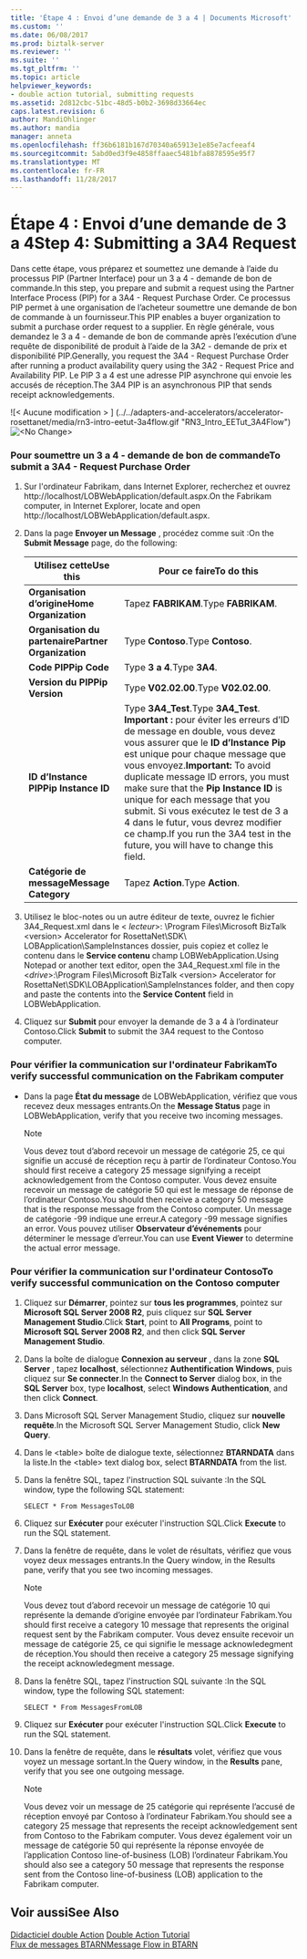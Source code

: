 ```yaml
---
title: 'Étape 4 : Envoi d’une demande de 3 a 4 | Documents Microsoft'
ms.custom: ''
ms.date: 06/08/2017
ms.prod: biztalk-server
ms.reviewer: ''
ms.suite: ''
ms.tgt_pltfrm: ''
ms.topic: article
helpviewer_keywords:
- double action tutorial, submitting requests
ms.assetid: 2d812cbc-51bc-48d5-b0b2-3698d33664ec
caps.latest.revision: 6
author: MandiOhlinger
ms.author: mandia
manager: anneta
ms.openlocfilehash: ff36b6181b167d70340a65913e1e85e7acfeeaf4
ms.sourcegitcommit: 5abd0ed3f9e4858ffaaec5481bfa8878595e95f7
ms.translationtype: MT
ms.contentlocale: fr-FR
ms.lasthandoff: 11/28/2017
---
```

# <a name="step-4-submitting-a-3a4-request"></a><span data-ttu-id="cd9c7-102">Étape 4 : Envoi d’une demande de 3 a 4</span><span class="sxs-lookup"><span data-stu-id="cd9c7-102">Step 4: Submitting a 3A4 Request</span></span>
<span data-ttu-id="cd9c7-103">Dans cette étape, vous préparez et soumettez une demande à l’aide du processus PIP (Partner Interface) pour un 3 a 4 - demande de bon de commande.</span><span class="sxs-lookup"><span data-stu-id="cd9c7-103">In this step, you prepare and submit a request using the Partner Interface Process (PIP) for a 3A4 - Request Purchase Order.</span></span> <span data-ttu-id="cd9c7-104">Ce processus PIP permet à une organisation de l’acheteur soumettre une demande de bon de commande à un fournisseur.</span><span class="sxs-lookup"><span data-stu-id="cd9c7-104">This PIP enables a buyer organization to submit a purchase order request to a supplier.</span></span> <span data-ttu-id="cd9c7-105">En règle générale, vous demandez le 3 a 4 - demande de bon de commande après l’exécution d’une requête de disponibilité de produit à l’aide de la 3A2 - demande de prix et disponibilité PIP.</span><span class="sxs-lookup"><span data-stu-id="cd9c7-105">Generally, you request the 3A4 - Request Purchase Order after running a product availability query using the 3A2 - Request Price and Availability PIP.</span></span> <span data-ttu-id="cd9c7-106">Le PIP 3 a 4 est une adresse PIP asynchrone qui envoie les accusés de réception.</span><span class="sxs-lookup"><span data-stu-id="cd9c7-106">The 3A4 PIP is an asynchronous PIP that sends receipt acknowledgements.</span></span>  
  
 <span data-ttu-id="cd9c7-107">![&#60; Aucune modification &#62; ] (../../adapters-and-accelerators/accelerator-rosettanet/media/rn3-intro-eetut-3a4flow.gif "RN3_Intro_EETut_3A4Flow")</span><span class="sxs-lookup"><span data-stu-id="cd9c7-107">![&#60;No Change&#62;](../../adapters-and-accelerators/accelerator-rosettanet/media/rn3-intro-eetut-3a4flow.gif "RN3_Intro_EETut_3A4Flow")</span></span>  
  
### <a name="to-submit-a-3a4---request-purchase-order"></a><span data-ttu-id="cd9c7-108">Pour soumettre un 3 a 4 - demande de bon de commande</span><span class="sxs-lookup"><span data-stu-id="cd9c7-108">To submit a 3A4 - Request Purchase Order</span></span>  
  
1.  <span data-ttu-id="cd9c7-109">Sur l'ordinateur Fabrikam, dans Internet Explorer, recherchez et ouvrez http://localhost/LOBWebApplication/default.aspx.</span><span class="sxs-lookup"><span data-stu-id="cd9c7-109">On the Fabrikam computer, in Internet Explorer, locate and open http://localhost/LOBWebApplication/default.aspx.</span></span>  
  
2.  <span data-ttu-id="cd9c7-110">Dans la page **Envoyer un Message** , procédez comme suit :</span><span class="sxs-lookup"><span data-stu-id="cd9c7-110">On the **Submit Message** page, do the following:</span></span>  
  
    |<span data-ttu-id="cd9c7-111">**Utilisez cette**</span><span class="sxs-lookup"><span data-stu-id="cd9c7-111">**Use this**</span></span>|<span data-ttu-id="cd9c7-112">**Pour ce faire**</span><span class="sxs-lookup"><span data-stu-id="cd9c7-112">**To do this**</span></span>|  
    |------------------|--------------------|  
    |<span data-ttu-id="cd9c7-113">**Organisation d’origine**</span><span class="sxs-lookup"><span data-stu-id="cd9c7-113">**Home Organization**</span></span>|<span data-ttu-id="cd9c7-114">Tapez **FABRIKAM**.</span><span class="sxs-lookup"><span data-stu-id="cd9c7-114">Type **FABRIKAM**.</span></span>|  
    |<span data-ttu-id="cd9c7-115">**Organisation du partenaire**</span><span class="sxs-lookup"><span data-stu-id="cd9c7-115">**Partner Organization**</span></span>|<span data-ttu-id="cd9c7-116">Type **Contoso**.</span><span class="sxs-lookup"><span data-stu-id="cd9c7-116">Type **Contoso**.</span></span>|  
    |<span data-ttu-id="cd9c7-117">**Code PIP**</span><span class="sxs-lookup"><span data-stu-id="cd9c7-117">**Pip Code**</span></span>|<span data-ttu-id="cd9c7-118">Type **3 a 4**.</span><span class="sxs-lookup"><span data-stu-id="cd9c7-118">Type **3A4**.</span></span>|  
    |<span data-ttu-id="cd9c7-119">**Version du PIP**</span><span class="sxs-lookup"><span data-stu-id="cd9c7-119">**Pip Version**</span></span>|<span data-ttu-id="cd9c7-120">Type **V02.02.00**.</span><span class="sxs-lookup"><span data-stu-id="cd9c7-120">Type **V02.02.00**.</span></span>|  
    |<span data-ttu-id="cd9c7-121">**ID d’Instance PIP**</span><span class="sxs-lookup"><span data-stu-id="cd9c7-121">**Pip Instance ID**</span></span>|<span data-ttu-id="cd9c7-122">Type **3A4_Test**.</span><span class="sxs-lookup"><span data-stu-id="cd9c7-122">Type **3A4_Test**.</span></span> <span data-ttu-id="cd9c7-123">**Important :** pour éviter les erreurs d’ID de message en double, vous devez vous assurer que le **ID d’Instance Pip** est unique pour chaque message que vous envoyez.</span><span class="sxs-lookup"><span data-stu-id="cd9c7-123">**Important:**  To avoid duplicate message ID errors, you must make sure that the **Pip Instance ID** is unique for each message that you submit.</span></span> <span data-ttu-id="cd9c7-124">Si vous exécutez le test de 3 a 4 dans le futur, vous devrez modifier ce champ.</span><span class="sxs-lookup"><span data-stu-id="cd9c7-124">If you run the 3A4 test in the future, you will have to change this field.</span></span>|  
    |<span data-ttu-id="cd9c7-125">**Catégorie de message**</span><span class="sxs-lookup"><span data-stu-id="cd9c7-125">**Message Category**</span></span>|<span data-ttu-id="cd9c7-126">Tapez **Action**.</span><span class="sxs-lookup"><span data-stu-id="cd9c7-126">Type **Action**.</span></span>|  
  
3.  <span data-ttu-id="cd9c7-127">Utilisez le bloc-notes ou un autre éditeur de texte, ouvrez le fichier 3A4_Request.xml dans le \< *lecteur*\>: \Program Files\Microsoft BizTalk \<version\> Accelerator for RosettaNet\SDK\ LOBApplication\SampleInstances dossier, puis copiez et collez le contenu dans le **Service contenu** champ LOBWebApplication.</span><span class="sxs-lookup"><span data-stu-id="cd9c7-127">Using Notepad or another text editor, open the 3A4_Request.xml file in the \<*drive*\>:\Program Files\Microsoft BizTalk \<version\> Accelerator for RosettaNet\SDK\LOBApplication\SampleInstances folder, and then copy and paste the contents into the **Service Content** field in LOBWebApplication.</span></span>  
  
4.  <span data-ttu-id="cd9c7-128">Cliquez sur **Submit** pour envoyer la demande de 3 a 4 à l’ordinateur Contoso.</span><span class="sxs-lookup"><span data-stu-id="cd9c7-128">Click **Submit** to submit the 3A4 request to the Contoso computer.</span></span>  
  
### <a name="to-verify-successful-communication-on-the-fabrikam-computer"></a><span data-ttu-id="cd9c7-129">Pour vérifier la communication sur l'ordinateur Fabrikam</span><span class="sxs-lookup"><span data-stu-id="cd9c7-129">To verify successful communication on the Fabrikam computer</span></span>  
  
-   <span data-ttu-id="cd9c7-130">Dans la page **État du message** de LOBWebApplication, vérifiez que vous recevez deux messages entrants.</span><span class="sxs-lookup"><span data-stu-id="cd9c7-130">On the **Message Status** page in LOBWebApplication, verify that you receive two incoming messages.</span></span>  
  
    > [!NOTE]
    >  <span data-ttu-id="cd9c7-131">Vous devez tout d’abord recevoir un message de catégorie 25, ce qui signifie un accusé de réception reçu à partir de l’ordinateur Contoso.</span><span class="sxs-lookup"><span data-stu-id="cd9c7-131">You should first receive a category 25 message signifying a receipt acknowledgement from the Contoso computer.</span></span> <span data-ttu-id="cd9c7-132">Vous devez ensuite recevoir un message de catégorie 50 qui est le message de réponse de l’ordinateur Contoso.</span><span class="sxs-lookup"><span data-stu-id="cd9c7-132">You should then receive a category 50 message that is the response message from the Contoso computer.</span></span> <span data-ttu-id="cd9c7-133">Un message de catégorie -99 indique une erreur.</span><span class="sxs-lookup"><span data-stu-id="cd9c7-133">A category -99 message signifies an error.</span></span> <span data-ttu-id="cd9c7-134">Vous pouvez utiliser **Observateur d’événements** pour déterminer le message d’erreur.</span><span class="sxs-lookup"><span data-stu-id="cd9c7-134">You can use **Event Viewer** to determine the actual error message.</span></span>  
  
### <a name="to-verify-successful-communication-on-the-contoso-computer"></a><span data-ttu-id="cd9c7-135">Pour vérifier la communication sur l'ordinateur Contoso</span><span class="sxs-lookup"><span data-stu-id="cd9c7-135">To verify successful communication on the Contoso computer</span></span>  
  
1.  <span data-ttu-id="cd9c7-136">Cliquez sur **Démarrer**, pointez sur **tous les programmes**, pointez sur **Microsoft SQL Server 2008 R2**, puis cliquez sur **SQL Server Management Studio**.</span><span class="sxs-lookup"><span data-stu-id="cd9c7-136">Click **Start**, point to **All Programs**, point to **Microsoft SQL Server 2008 R2**, and then click **SQL Server Management Studio**.</span></span>  
  
2.  <span data-ttu-id="cd9c7-137">Dans la boîte de dialogue **Connexion au serveur** , dans la zone **SQL Server** , tapez **localhost**, sélectionnez **Authentification Windows**, puis cliquez sur **Se connecter**.</span><span class="sxs-lookup"><span data-stu-id="cd9c7-137">In the **Connect to Server** dialog box, in the **SQL Server** box, type **localhost**, select **Windows Authentication**, and then click **Connect**.</span></span>  
  
3.  <span data-ttu-id="cd9c7-138">Dans Microsoft SQL Server Management Studio, cliquez sur **nouvelle requête**.</span><span class="sxs-lookup"><span data-stu-id="cd9c7-138">In the Microsoft SQL Server Management Studio, click **New Query**.</span></span>  
  
4.  <span data-ttu-id="cd9c7-139">Dans le \<table\> boîte de dialogue texte, sélectionnez **BTARNDATA** dans la liste.</span><span class="sxs-lookup"><span data-stu-id="cd9c7-139">In the \<table\> text dialog box, select **BTARNDATA** from the list.</span></span>  
  
5.  <span data-ttu-id="cd9c7-140">Dans la fenêtre SQL, tapez l'instruction SQL suivante :</span><span class="sxs-lookup"><span data-stu-id="cd9c7-140">In the SQL window, type the following SQL statement:</span></span>  
  
    ```  
    SELECT * From MessagesToLOB  
    ```  
  
6.  <span data-ttu-id="cd9c7-141">Cliquez sur **Exécuter** pour exécuter l'instruction SQL.</span><span class="sxs-lookup"><span data-stu-id="cd9c7-141">Click **Execute** to run the SQL statement.</span></span>  
  
7.  <span data-ttu-id="cd9c7-142">Dans la fenêtre de requête, dans le volet de résultats, vérifiez que vous voyez deux messages entrants.</span><span class="sxs-lookup"><span data-stu-id="cd9c7-142">In the Query window, in the Results pane, verify that you see two incoming messages.</span></span>  
  
    > [!NOTE]
    >  <span data-ttu-id="cd9c7-143">Vous devez tout d’abord recevoir un message de catégorie 10 qui représente la demande d’origine envoyée par l’ordinateur Fabrikam.</span><span class="sxs-lookup"><span data-stu-id="cd9c7-143">You should first receive a category 10 message that represents the original request sent by the Fabrikam computer.</span></span> <span data-ttu-id="cd9c7-144">Vous devez ensuite recevoir un message de catégorie 25, ce qui signifie le message acknowledegment de réception.</span><span class="sxs-lookup"><span data-stu-id="cd9c7-144">You should then receive a category 25 message signifying the receipt acknowledegment message.</span></span>  
  
8.  <span data-ttu-id="cd9c7-145">Dans la fenêtre SQL, tapez l'instruction SQL suivante :</span><span class="sxs-lookup"><span data-stu-id="cd9c7-145">In the SQL window, type the following SQL statement:</span></span>  
  
    ```  
    SELECT * From MessagesFromLOB  
    ```  
  
9. <span data-ttu-id="cd9c7-146">Cliquez sur **Exécuter** pour exécuter l'instruction SQL.</span><span class="sxs-lookup"><span data-stu-id="cd9c7-146">Click **Execute** to run the SQL statement.</span></span>  
  
10. <span data-ttu-id="cd9c7-147">Dans la fenêtre de requête, dans le **résultats** volet, vérifiez que vous voyez un message sortant.</span><span class="sxs-lookup"><span data-stu-id="cd9c7-147">In the Query window, in the **Results** pane, verify that you see one outgoing message.</span></span>  
  
    > [!NOTE]
    >  <span data-ttu-id="cd9c7-148">Vous devez voir un message de 25 catégorie qui représente l’accusé de réception envoyé par Contoso à l’ordinateur Fabrikam.</span><span class="sxs-lookup"><span data-stu-id="cd9c7-148">You should see a category 25 message that represents the receipt acknowledgement sent from Contoso to the Fabrikam computer.</span></span> <span data-ttu-id="cd9c7-149">Vous devez également voir un message de catégorie 50 qui représente la réponse envoyée de l’application Contoso line-of-business (LOB) l’ordinateur Fabrikam.</span><span class="sxs-lookup"><span data-stu-id="cd9c7-149">You should also see a category 50 message that represents the response sent from the Contoso line-of-business (LOB) application to the Fabrikam computer.</span></span>  
  
## <a name="see-also"></a><span data-ttu-id="cd9c7-150">Voir aussi</span><span class="sxs-lookup"><span data-stu-id="cd9c7-150">See Also</span></span>  
 <span data-ttu-id="cd9c7-151">[Didacticiel double Action](../../adapters-and-accelerators/accelerator-rosettanet/double-action-tutorial.md) </span><span class="sxs-lookup"><span data-stu-id="cd9c7-151">[Double Action Tutorial](../../adapters-and-accelerators/accelerator-rosettanet/double-action-tutorial.md) </span></span>  
 [<span data-ttu-id="cd9c7-152">Flux de messages BTARN</span><span class="sxs-lookup"><span data-stu-id="cd9c7-152">Message Flow in BTARN</span></span>](../../adapters-and-accelerators/accelerator-rosettanet/message-flow-in-btarn.md)